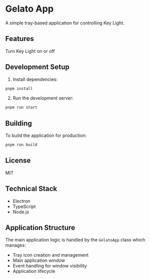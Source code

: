 # Gelato App

A simple tray-based application for controlling Key Light.

## Features

Turn Key Light on or off

## Development Setup

1. Install dependencies:
```bash
pnpm install
```

2. Run the development server:
```bash
pnpm run start
```

## Building

To build the application for production:

```bash
pnpm run build
```

## License

MIT

## Technical Stack

- Electron
- TypeScript
- Node.js

## Application Structure

The main application logic is handled by the `GelatoApp` class which manages:

- Tray icon creation and management
- Main application window
- Event handling for window visibility
- Application lifecycle
